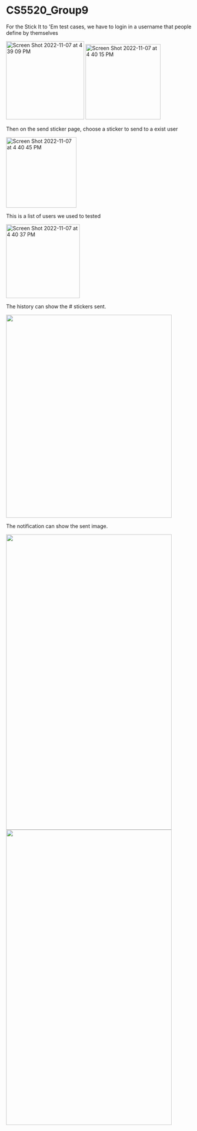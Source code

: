 # CS5520_Group9
For the Stick It to 'Em test cases, we have to login in a username that people define by themselves

<img width="212" alt="Screen Shot 2022-11-07 at 4 39 09 PM" src="https://user-images.githubusercontent.com/63564993/200447294-da59aaf3-0e72-4262-8b69-4b9275b23582.png">

<img width="204" alt="Screen Shot 2022-11-07 at 4 40 15 PM" src="https://user-images.githubusercontent.com/63564993/200447410-78c89462-c627-47d1-b242-4591a14c6dd4.png">

Then on the send sticker page, choose a sticker to send to a exist user

<img width="191" alt="Screen Shot 2022-11-07 at 4 40 45 PM" src="https://user-images.githubusercontent.com/63564993/200447532-d91b382b-f0d1-4ba6-afe8-71fd59eff5b8.png">

This is a list of users we used to tested

<img width="200" alt="Screen Shot 2022-11-07 at 4 40 37 PM" src="https://user-images.githubusercontent.com/63564993/200447465-1578d750-f281-4be4-b917-b7033436615a.png">

The history can show the # stickers sent.

<img width=450 height=550 src=https://user-images.githubusercontent.com/79000735/200723587-94a721ea-4521-4437-aa72-550f332fc8dc.jpg />

The notification can show the sent image.

<img width=450 height=800 src=https://user-images.githubusercontent.com/79000735/200723800-bd905e61-fe7c-43bf-9929-bd6767e9e48a.jpg />

<img width=450 height=800 src=https://user-images.githubusercontent.com/79000735/200724437-daf3693a-677c-4e1d-b578-2cb7d0bab592.jpg />
